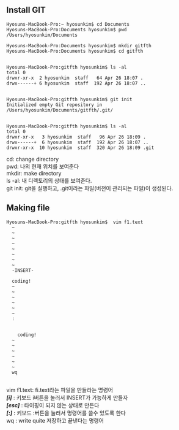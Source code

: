 ## Install GIT

```
Hyosuns-MacBook-Pro:~ hyosunkim$ cd Documents
Hyosuns-MacBook-Pro:Documents hyosunkim$ pwd
/Users/hyosunkim/Documents

Hyosuns-MacBook-Pro:Documents hyosunkim$ mkdir gitfth
Hyosuns-MacBook-Pro:Documents hyosunkim$ cd gitfth


Hyosuns-MacBook-Pro:gitfth hyosunkim$ ls -al
total 0
drwxr-xr-x  2 hyosunkim  staff   64 Apr 26 18:07 .
drwx------+ 6 hyosunkim  staff  192 Apr 26 18:07 ..


Hyosuns-MacBook-Pro:gitfth hyosunkim$ git init
Initialized empty Git repository in /Users/hyosunkim/Documents/gitfth/.git/


Hyosuns-MacBook-Pro:gitfth hyosunkim$ ls -al
total 0
drwxr-xr-x   3 hyosunkim  staff   96 Apr 26 18:09 .
drwx------+  6 hyosunkim  staff  192 Apr 26 18:07 ..
drwxr-xr-x  10 hyosunkim  staff  320 Apr 26 18:09 .git

```
cd: change directory <br>
pwd: 나의 현재 위치를 보여준다 <br>
mkdir: make directory <br>
ls -al: 내 디렉토리의 상태를 보여준다. <br>
git init: git을 실행하고, .git이라는 파일(버전이 관리되는 파일)이 생성된다. <br>

## Making file
```
Hyosuns-MacBook-Pro:gitfth hyosunkim$  vim f1.text
  ~
  ~
  ~
  ~
  ~
  ~
  ~
  ~
  -INSERT-
  
  coding!
  ~
  ~
  ~
  ~
  ~
  ~
  :
  
  
    coding!
  ~
  ~
  ~
  ~
  ~
  ~
  wq
  
```
vim f1.text: fi.text라는 파일을 만들라는 명령어 <br>
***[i]*** : 키보드 i버튼을 눌러서 INSERT가 가능하게 만들자 <br>
***[esc]*** : 타이핑이 되지 않는 상태로 만든다 <br>
***[:]*** : 키보드 :버튼을 눌러서 명령어를 쓸수 있도록 한다 <br>
wq : write quite 저장하고 끝낸다는 명령어 <br>
